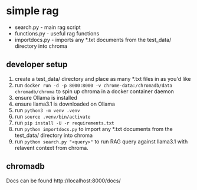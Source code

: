 # simple rag

- search.py - main rag script
- functions.py - useful rag functions
- importdocs.py - imports any *.txt documents from the test_data/ directory into chroma

## developer setup

1.  create a test_data/ directory and place as many *.txt files in as you'd like
2.  run `docker run -d -p 8000:8000 -v chrome-data:/chromadb/data chromadb/chroma` to spin up chroma in a docker container daemon
3.  ensure Ollama is installed
4.  ensure llama3.1 is downloaded on Ollama
5.  run `python3 -m venv .venv`
6.  run `source .venv/bin/activate`
7.  run `pip install -U -r requirements.txt`
8.  run `python importdocs.py` to import any *.txt documents from the test_data/ directory into chroma
9.  run `python search.py "<query>"` to run RAG query against llama3.1 with relavent context from chroma.

## chromadb

Docs can be found http://localhost:8000/docs/
